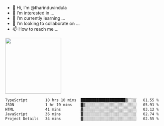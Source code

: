 - 👋 Hi, I’m @tharinduvindula
- 👀 I’m interested in ...
- 🌱 I’m currently learning ...
- 💞️ I’m looking to collaborate on ...
- 📫 How to reach me ...

<!---
tharinduvindula/tharinduvindula is a ✨ special ✨ repository because its `README.md` (this file) appears on your GitHub profile.
You can click the Preview link to take a look at your changes.
--->

<img height="180em" src="https://github-readme-stats.vercel.app/api?username=tharinduvindula&show_icons=true&hide_border=false&&count_private=true&include_all_commits=true" />


<!--START_SECTION:waka-->

```txt
TypeScript        18 hrs 10 mins  ████████████████████▒░░░░   81.55 %
JSON              1 hr 19 mins    █▒░░░░░░░░░░░░░░░░░░░░░░░   05.91 %
HTML              41 mins         ▓░░░░░░░░░░░░░░░░░░░░░░░░   03.12 %
JavaScript        36 mins         ▓░░░░░░░░░░░░░░░░░░░░░░░░   02.74 %
Project Details   34 mins         ▓░░░░░░░░░░░░░░░░░░░░░░░░   02.55 %
```

<!--END_SECTION:waka-->
